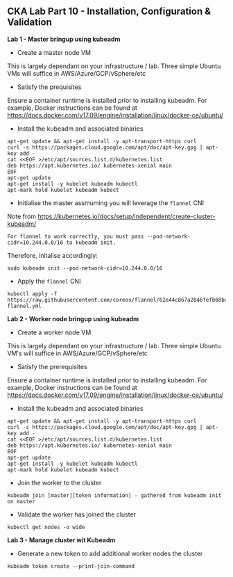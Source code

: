 ## CKA Lab Part 10 - Installation, Configuration & Validation

**Lab 1 - Master bringup using kubeadm**

* Create a master node VM

This is largely dependant on your infrastructure / lab. Three simple Ubuntu VMs will suffice in AWS/Azure/GCP/vSphere/etc

* Satisfy the prequisites

Ensure a container runtime is installed prior to installing kubeadm. For example, Docker instructions can be found at https://docs.docker.com/v17.09/engine/installation/linux/docker-ce/ubuntu/

* Install the kubeadm and associated binaries

~~~
apt-get update && apt-get install -y apt-transport-https curl
curl -s https://packages.cloud.google.com/apt/doc/apt-key.gpg | apt-key add -
cat <<EOF >/etc/apt/sources.list.d/kubernetes.list
deb https://apt.kubernetes.io/ kubernetes-xenial main
EOF
apt-get update
apt-get install -y kubelet kubeadm kubectl
apt-mark hold kubelet kubeadm kubect
~~~

* Initialise the master assmuming you will leverage the `flannel` CNI

Note from https://kubernetes.io/docs/setup/independent/create-cluster-kubeadm/

~~~
For flannel to work correctly, you must pass --pod-network-cidr=10.244.0.0/16 to kubeadm init.
~~~

Therefore, initalise accordingly:
~~~
sudo kubeadm init --pod-network-cidr=10.244.0.0/16
~~~


* Apply the `flannel` CNI

~~~
kubectl apply -f https://raw.githubusercontent.com/coreos/flannel/62e44c867a2846fefb68bd5f178daf4da3095ccb/Documentation/kube-flannel.yml
~~~

**Lab 2 - Worker node bringup using kubeadm**

* Create a worker node VM

This is largely dependant on your infrastructure / lab. Three simple Ubuntu VM's will suffice in AWS/Azure/GCP/vSphere/etc

* Satisfy the prerequisites

Ensure a container runtime is installed prior to installing kubeadm. For example, Docker instructions can be found at https://docs.docker.com/v17.09/engine/installation/linux/docker-ce/ubuntu/

* Install the kubeadm and associated binaries

~~~
apt-get update && apt-get install -y apt-transport-https curl
curl -s https://packages.cloud.google.com/apt/doc/apt-key.gpg | apt-key add -
cat <<EOF >/etc/apt/sources.list.d/kubernetes.list
deb https://apt.kubernetes.io/ kubernetes-xenial main
EOF
apt-get update
apt-get install -y kubelet kubeadm kubectl
apt-mark hold kubelet kubeadm kubect
~~~

* Join the worker to the cluster

~~~
kubeadm join [master][token information] - gathered from kubeadm init on master
~~~

* Validate the worker has joined the cluster

~~~
kubectl get nodes -o wide
~~~

**Lab 3 - Manage cluster wit Kubeadm**

* Generate a new token to add additional worker nodes the cluster

~~~
kubeadm token create --print-join-command
~~~
